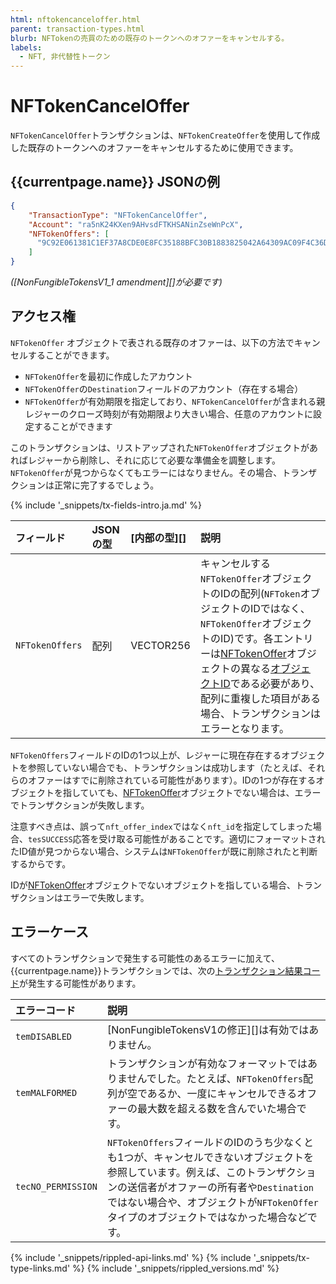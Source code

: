```yaml
---
html: nftokencanceloffer.html
parent: transaction-types.html
blurb: NFTokenの売買のための既存のトークンへのオファーをキャンセルする。
labels:
  - NFT, 非代替性トークン
---
```

# NFTokenCancelOffer

`NFTokenCancelOffer`トランザクションは、`NFTokenCreateOffer`を使用して作成した既存のトークンへのオファーをキャンセルするために使用できます。

## {{currentpage.name}} JSONの例

```json
{
  	"TransactionType": "NFTokenCancelOffer",
  	"Account": "ra5nK24KXen9AHvsdFTKHSANinZseWnPcX",
  	"NFTokenOffers": [
      "9C92E061381C1EF37A8CDE0E8FC35188BFC30B1883825042A64309AC09F4C36D"
    ]
}
```

_([NonFungibleTokensV1_1 amendment][]が必要です)_


## アクセス権

`NFTokenOffer` オブジェクトで表される既存のオファーは、以下の方法でキャンセルすることができます。

* `NFTokenOffer`を最初に作成したアカウント
* `NFTokenOffer`の`Destination`フィールドのアカウント（存在する場合）
* `NFTokenOffer`が有効期限を指定しており、`NFTokenCancelOffer`が含まれる親レジャーのクローズ時刻が有効期限より大きい場合、任意のアカウントに設定することができます

このトランザクションは、リストアップされた`NFTokenOffer`オブジェクトがあればレジャーから削除し、それに応じて必要な準備金を調整します。`NFTokenOffer`が見つからなくてもエラーにはなりません。その場合、トランザクションは正常に完了するでしょう。

{% include '_snippets/tx-fields-intro.ja.md' %}

| フィールド          | JSONの型  | [内部の型][]        | 説明                     |
|:------------------|:----------|:------------------|:-------------------------|
| `NFTokenOffers`     |  配列     | VECTOR256         | キャンセルする`NFTokenOffer`オブジェクトのIDの配列(`NFToken`オブジェクトのIDではなく、`NFTokenOffer`オブジェクトのID)です。各エントリーは[NFTokenOffer](nftokenoffer.html)オブジェクトの異なる[オブジェクトID](ledger-object-ids.html)である必要があり、配列に重複した項目がある場合、トランザクションはエラーとなります。 |

`NFTokenOffers`フィールドのIDの1つ以上が、レジャーに現在存在するオブジェクトを参照していない場合でも、トランザクションは成功します（たとえば、それらのオファーはすでに削除されている可能性があります）。IDの1つが存在するオブジェクトを指していても、[NFTokenOffer](nftokenoffer.html)オブジェクトでない場合は、エラーでトランザクションが失敗します。

注意すべき点は、誤って`nft_offer_index`ではなく`nft_id`を指定してしまった場合、`tesSUCCESS`応答を受け取る可能性があることです。適切にフォーマットされたID値が見つからない場合、システムは`NFTokenOffer`が既に削除されたと判断するからです。

IDが[NFTokenOffer](nftokenoffer.html)オブジェクトでないオブジェクトを指している場合、トランザクションはエラーで失敗します。

## エラーケース

すべてのトランザクションで発生する可能性のあるエラーに加えて、{{currentpage.name}}トランザクションでは、次の[トランザクション結果コード](transaction-results.html)が発生する可能性があります。

| エラーコード         | 説明                                                     |
|:-------------------|:--------------------------------------------------------|
| `temDISABLED`                 | [NonFungibleTokensV1の修正][]は有効ではありません。 |
| `temMALFORMED`     | トランザクションが有効なフォーマットではありませんでした。たとえば、`NFTokenOffers`配列が空であるか、一度にキャンセルできるオファーの最大数を超える数を含んでいた場合です。 |
| `tecNO_PERMISSION` | `NFTokenOffers`フィールドのIDのうち少なくとも1つが、キャンセルできないオブジェクトを参照しています。例えば、このトランザクションの送信者がオファーの所有者や`Destination`ではない場合や、オブジェクトが`NFTokenOffer`タイプのオブジェクトではなかった場合などです。 |

<!--{# common link defs #}-->
{% include '_snippets/rippled-api-links.md' %}
{% include '_snippets/tx-type-links.md' %}
{% include '_snippets/rippled_versions.md' %}
